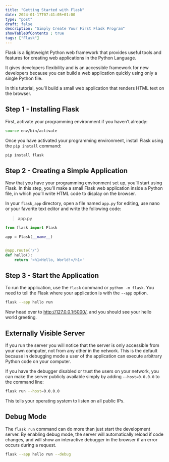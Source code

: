 ```yaml
---
title: "Getting Started with Flask"
date: 2024-01-17T07:41:05+01:00
type: "post"
draft: false 
description: "Simply Create Your First Flask Program"
showTableOfContents : true
tags: ["Flask"]
---
```


Flask is a lightweight Python web framework that provides useful tools and features for creating web applications in the Python Language. 

<!--more-->

It gives developers flexibility and is an accessible framework for new developers because you can build a web application quickly using only a single Python file.

In this tutorial, you’ll build a small web application that renders HTML text on the browser. 

## Step 1 - Installing Flask

First, activate your programming environment if you haven’t already:
```bash
source env/bin/activate
```
Once you have activated your programming environment, install Flask using the `pip install` command:
```bash
pip install flask
```
## Step 2 - Creating a Simple Application

Now that you have your programming environment set up, you’ll start using Flask. In this step, you’ll make a small Flask web application inside a Python file, in which you’ll write HTML code to display on the browser.

In your `flask_app` directory, open a file named `app.py` for editing, use nano or your favorite text editor and write the following code:
> app.py
```python
from flask import Flask

app = Flask(__name__)


@app.route('/')
def hello():
    return '<h1>Hello, World!</h1>'

```
## Step 3 - Start the Application

To run the application, use the `flask` command or `python -m flask`. You need to tell the Flask where your application is with the `--app` option.
```bash
flask --app hello run
```
Now head over to http://127.0.0.1:5000/, and you should see your hello world greeting.

## Externally Visible Server

If you run the server you will notice that the server is only accessible from your own computer, not from any other in the network. This is the default because in debugging mode a user of the application can execute arbitrary Python code on your computer.

If you have the debugger disabled or trust the users on your network, you can make the server publicly available simply by adding `--host=0.0.0.0` to the command line:
```bash
flask run --host=0.0.0.0
```
This tells your operating system to listen on all public IPs.

## Debug Mode

The `flask run` command can do more than just start the development server. By enabling debug mode, the server will automatically reload if code changes, and will show an interactive debugger in the browser if an error occurs during a request.
```bash
flask --app hello run --debug